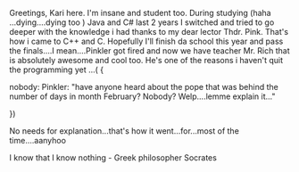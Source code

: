 Greetings,
Kari here. I'm insane and student too. During studying (haha ...dying....dying too ) Java and C# last 2 years I switched and tried to go deeper with the knowledge i had thanks to my dear lector Thdr. Pink. That's how i came to C++ and C. Hopefully I'll finish da school this year and pass the finals....I mean....Pinkler got fired and now we have teacher Mr. Rich that is absolutely awesome and cool too. He's one of the reasons i haven't quit the programming yet ...( {

nobody: 
Pinkler: "have anyone heard about the pope that was behind the number of days in month February? Nobody? Welp....lemme explain it..."

})

No needs for explanation...that's how it went...for...most of the time....aanyhoo

I know that I know nothing - Greek philosopher Socrates
